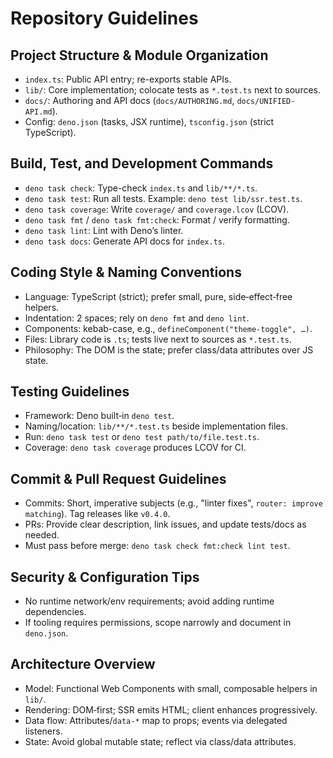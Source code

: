 # Repository Guidelines

## Project Structure & Module Organization

- `index.ts`: Public API entry; re-exports stable APIs.
- `lib/`: Core implementation; colocate tests as `*.test.ts` next to sources.
- `docs/`: Authoring and API docs (`docs/AUTHORING.md`, `docs/UNIFIED-API.md`).
- Config: `deno.json` (tasks, JSX runtime), `tsconfig.json` (strict TypeScript).

## Build, Test, and Development Commands

- `deno task check`: Type-check `index.ts` and `lib/**/*.ts`.
- `deno task test`: Run all tests. Example: `deno test lib/ssr.test.ts`.
- `deno task coverage`: Write `coverage/` and `coverage.lcov` (LCOV).
- `deno task fmt` / `deno task fmt:check`: Format / verify formatting.
- `deno task lint`: Lint with Deno’s linter.
- `deno task docs`: Generate API docs for `index.ts`.

## Coding Style & Naming Conventions

- Language: TypeScript (strict); prefer small, pure, side‑effect‑free helpers.
- Indentation: 2 spaces; rely on `deno fmt` and `deno lint`.
- Components: kebab-case, e.g., `defineComponent("theme-toggle", …)`.
- Files: Library code is `.ts`; tests live next to sources as `*.test.ts`.
- Philosophy: The DOM is the state; prefer class/data attributes over JS state.

## Testing Guidelines

- Framework: Deno built‑in `deno test`.
- Naming/location: `lib/**/*.test.ts` beside implementation files.
- Run: `deno task test` or `deno test path/to/file.test.ts`.
- Coverage: `deno task coverage` produces LCOV for CI.

## Commit & Pull Request Guidelines

- Commits: Short, imperative subjects (e.g., "linter fixes",
  `router: improve matching`). Tag releases like `v0.4.0`.
- PRs: Provide clear description, link issues, and update tests/docs as needed.
- Must pass before merge: `deno task check fmt:check lint test`.

## Security & Configuration Tips

- No runtime network/env requirements; avoid adding runtime dependencies.
- If tooling requires permissions, scope narrowly and document in `deno.json`.

## Architecture Overview

- Model: Functional Web Components with small, composable helpers in `lib/`.
- Rendering: DOM‑first; SSR emits HTML; client enhances progressively.
- Data flow: Attributes/`data-*` map to props; events via delegated listeners.
- State: Avoid global mutable state; reflect via class/data attributes.

